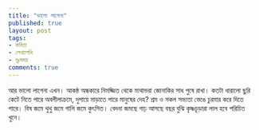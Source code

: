 ```yaml
---
title: "ভালো লাগেনা"
published: true
layout: post
tags:
- কবিতা
- লেখালেখি
- দুঃসময়
comments: true
---
```

আর ভালো লাগেনা এখন।
আকন্ঠ অন্ধকারে নিমজ্জিত থেকে
মাথাভরা জোনাকির সাধ পুষে রাখা।
কতটা ধারালো ছুরি
কেটে নিতে পারে
অবলীলাক্রমে,
দুপায়ে মাড়াতে পারে
মানুষের দেহ? শ্রম ও সকল সভ্যতা
ভেঙে চুরমার করে দিতে পারে।
বিষ জমে
থুথু জমে
গালি জমে কুৎসিত।
বেদনা জমছে গাঢ়
আসছে বছর বুঝি কৃষ্ণচূড়ারা
লাল হবে পরিচিত খুনে।